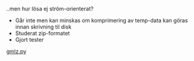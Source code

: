 ..men hur lösa ej ström-orienterat?

- Går inte men kan minskas om komprimering av temp-data kan göras innan skrivning til disk
- Studerat zip-formatet
- Gjort tester

[gmlz.py](../python/gmlz.py)
